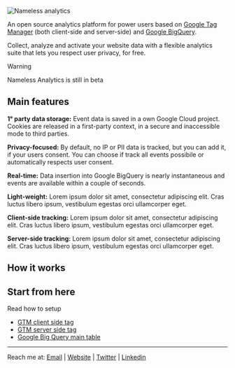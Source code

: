 ![Nameless analytics](https://namelessanalytics.com/img/Logo.svg)

An open source analytics platform for power users based on [Google Tag Manager](https://marketingplatform.google.com/intl/it/about/tag-manager/) (both client-side and server-side) and [Google BigQuery](https://cloud.google.com/bigquery). 

Collect, analyze and activate your website data with a flexible analytics suite that lets you respect user privacy, for free.

> [!WARNING]
> Nameless Analytics is still in beta



## Main features
**1° party data storage:** 
Event data is saved in a own Google Cloud project. Cookies are released in a first-party context, in a secure and inaccessible mode to third parties.

**Privacy-focused:**
By default, no IP or PII data is tracked, but you can add it, if your users consent. You can choose if track all events possibile or automatically respects user consent.

**Real-time:** 
Data insertion into Google BigQuery is nearly instantaneous and events are available within a couple of seconds.

**Light-weight:** 
Lorem ipsum dolor sit amet, consectetur adipiscing elit. Cras luctus libero ipsum, vestibulum egestas orci ullamcorper eget.

**Client-side tracking:**
Lorem ipsum dolor sit amet, consectetur adipiscing elit. Cras luctus libero ipsum, vestibulum egestas orci ullamcorper eget.

**Server-side tracking:** 
Lorem ipsum dolor sit amet, consectetur adipiscing elit. Cras luctus libero ipsum, vestibulum egestas orci ullamcorper eget.



## How it works



## Start from here
Read how to setup 
- [GTM client side tag](https://github.com/tommasomoretti/nameless-analytics-client-tag)
- [GTM server side tag](https://github.com/tommasomoretti/nameless-analytics-server-tag)
- [Google Big Query main table]()

---

Reach me at: [Email](mailto:hello@tommasomoretti.com) | [Website](https://tommasomoretti.com/?utm_source=github.com&utm_medium=referral&utm_campaign=nameless_analytics) | [Twitter](https://twitter.com/tommoretti88) | [Linkedin](https://www.linkedin.com/in/tommasomoretti/)
